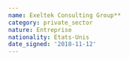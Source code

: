 ```yaml
---
name: Exeltek Consulting Group**
category: private_sector
nature: Entreprise
nationality: Etats-Unis
date_signed: '2018-11-12'
---
```

    